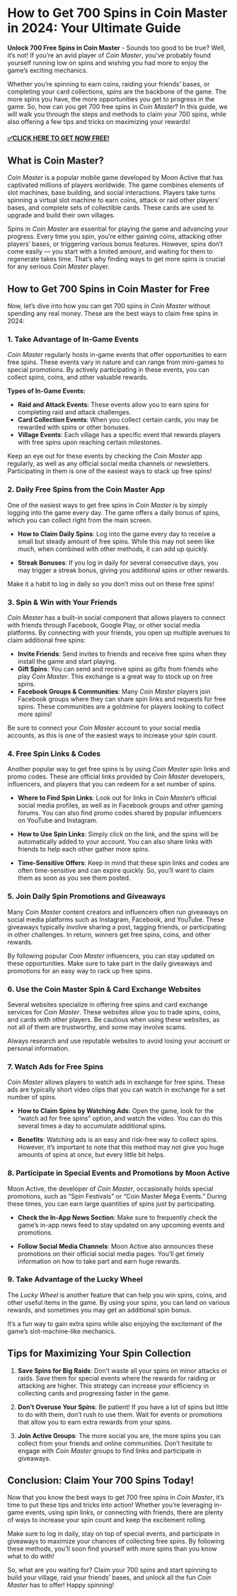 # How to Get 700 Spins in Coin Master in 2024: Your Ultimate Guide

**Unlock 700 Free Spins in Coin Master** - Sounds too good to be true? Well, it’s not! If you’re an avid player of *Coin Master*, you’ve probably found yourself running low on spins and wishing you had more to enjoy the game’s exciting mechanics. 

Whether you’re spinning to earn coins, raiding your friends’ bases, or completing your card collections, *spins* are the backbone of the game. The more spins you have, the more opportunities you get to progress in the game. So, how can you get 700 free spins in *Coin Master*? In this guide, we will walk you through the steps and methods to claim your 700 spins, while also offering a few tips and tricks on maximizing your rewards!

#### [✅CLICK HERE TO GET NOW FREE!](https://edris2025.github.io/spins/)

## What is Coin Master?

*Coin Master* is a popular mobile game developed by Moon Active that has captivated millions of players worldwide. The game combines elements of slot machines, base building, and social interactions. Players take turns spinning a virtual slot machine to earn coins, attack or raid other players’ bases, and complete sets of collectible cards. These cards are used to upgrade and build their own villages.

Spins in *Coin Master* are essential for playing the game and advancing your progress. Every time you spin, you’re either gaining coins, attacking other players’ bases, or triggering various bonus features. However, spins don’t come easily — you start with a limited amount, and waiting for them to regenerate takes time. That’s why finding ways to get more spins is crucial for any serious *Coin Master* player.

## How to Get 700 Spins in Coin Master for Free

Now, let’s dive into how you can get 700 spins in *Coin Master* without spending any real money. These are the best ways to claim free spins in 2024:

### 1. Take Advantage of In-Game Events

*Coin Master* regularly hosts in-game events that offer opportunities to earn free spins. These events vary in nature and can range from mini-games to special promotions. By actively participating in these events, you can collect spins, coins, and other valuable rewards.

**Types of In-Game Events:**
- **Raid and Attack Events**: These events allow you to earn spins for completing raid and attack challenges.
- **Card Collection Events**: When you collect certain cards, you may be rewarded with spins or other bonuses.
- **Village Events**: Each village has a specific event that rewards players with free spins upon reaching certain milestones.

Keep an eye out for these events by checking the *Coin Master* app regularly, as well as any official social media channels or newsletters. Participating in them is one of the easiest ways to stack up free spins!

### 2. Daily Free Spins from the Coin Master App

One of the easiest ways to get free spins in *Coin Master* is by simply logging into the game every day. The game offers a daily bonus of spins, which you can collect right from the main screen.

- **How to Claim Daily Spins**: Log into the game every day to receive a small but steady amount of free spins. While this may not seem like much, when combined with other methods, it can add up quickly.
  
- **Streak Bonuses**: If you log in daily for several consecutive days, you may trigger a streak bonus, giving you additional spins or other rewards.

Make it a habit to log in daily so you don’t miss out on these free spins!

### 3. Spin & Win with Your Friends

*Coin Master* has a built-in social component that allows players to connect with friends through Facebook, Google Play, or other social media platforms. By connecting with your friends, you open up multiple avenues to claim additional free spins:

- **Invite Friends**: Send invites to friends and receive free spins when they install the game and start playing.
- **Gift Spins**: You can send and receive spins as gifts from friends who play *Coin Master*. This exchange is a great way to stock up on free spins.
- **Facebook Groups & Communities**: Many *Coin Master* players join Facebook groups where they can share spin links and requests for free spins. These communities are a goldmine for players looking to collect more spins!

Be sure to connect your *Coin Master* account to your social media accounts, as this is one of the easiest ways to increase your spin count.

### 4. Free Spin Links & Codes

Another popular way to get free spins is by using *Coin Master* spin links and promo codes. These are official links provided by *Coin Master* developers, influencers, and players that you can redeem for a set number of spins.

- **Where to Find Spin Links**: Look out for links in *Coin Master*’s official social media profiles, as well as in Facebook groups and other gaming forums. You can also find promo codes shared by popular influencers on YouTube and Instagram.
  
- **How to Use Spin Links**: Simply click on the link, and the spins will be automatically added to your account. You can also share links with friends to help each other gather more spins.

- **Time-Sensitive Offers**: Keep in mind that these spin links and codes are often time-sensitive and can expire quickly. So, you’ll want to claim them as soon as you see them posted.

### 5. Join Daily Spin Promotions and Giveaways

Many *Coin Master* content creators and influencers often run giveaways on social media platforms such as Instagram, Facebook, and YouTube. These giveaways typically involve sharing a post, tagging friends, or participating in other challenges. In return, winners get free spins, coins, and other rewards.

By following popular *Coin Master* influencers, you can stay updated on these opportunities. Make sure to take part in the daily giveaways and promotions for an easy way to rack up free spins.

### 6. Use the Coin Master Spin & Card Exchange Websites

Several websites specialize in offering free spins and card exchange services for *Coin Master*. These websites allow you to trade spins, coins, and cards with other players. Be cautious when using these websites, as not all of them are trustworthy, and some may involve scams.

Always research and use reputable websites to avoid losing your account or personal information.

### 7. Watch Ads for Free Spins

*Coin Master* allows players to watch ads in exchange for free spins. These ads are typically short video clips that you can watch in exchange for a set number of spins.

- **How to Claim Spins by Watching Ads**: Open the game, look for the “watch ad for free spins” option, and watch the video. You can do this several times a day to accumulate additional spins.

- **Benefits**: Watching ads is an easy and risk-free way to collect spins. However, it’s important to note that this method may not give you huge amounts of spins at once, but every little bit helps.

### 8. Participate in Special Events and Promotions by Moon Active

Moon Active, the developer of *Coin Master*, occasionally holds special promotions, such as “Spin Festivals” or “Coin Master Mega Events.” During these times, you can earn large quantities of spins just by participating.

- **Check the In-App News Section**: Make sure to frequently check the game’s in-app news feed to stay updated on any upcoming events and promotions.

- **Follow Social Media Channels**: Moon Active also announces these promotions on their official social media pages. You’ll get timely information on how to take part and earn huge rewards.

### 9. Take Advantage of the Lucky Wheel

The *Lucky Wheel* is another feature that can help you win spins, coins, and other useful items in the game. By using your spins, you can land on various rewards, and sometimes you may get an additional spin bonus.

It’s a fun way to gain extra spins while also enjoying the excitement of the game’s slot-machine-like mechanics.

## Tips for Maximizing Your Spin Collection

1. **Save Spins for Big Raids**: Don’t waste all your spins on minor attacks or raids. Save them for special events where the rewards for raiding or attacking are higher. This strategy can increase your efficiency in collecting cards and progressing faster in the game.

2. **Don’t Overuse Your Spins**: Be patient! If you have a lot of spins but little to do with them, don’t rush to use them. Wait for events or promotions that allow you to earn extra rewards from your spins.

3. **Join Active Groups**: The more social you are, the more spins you can collect from your friends and online communities. Don’t hesitate to engage with *Coin Master* groups to find links and participate in giveaways.

## Conclusion: Claim Your 700 Spins Today!

Now that you know the best ways to get 700 free spins in *Coin Master*, it’s time to put these tips and tricks into action! Whether you’re leveraging in-game events, using spin links, or connecting with friends, there are plenty of ways to increase your spin count and keep the excitement rolling.

Make sure to log in daily, stay on top of special events, and participate in giveaways to maximize your chances of collecting free spins. By following these methods, you'll soon find yourself with more spins than you know what to do with!

So, what are you waiting for? Claim your 700 spins and start spinning to build your village, raid your friends’ bases, and unlock all the fun *Coin Master* has to offer! Happy spinning!
